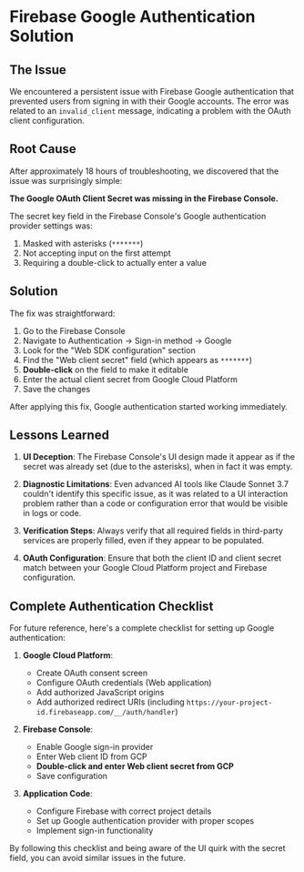 # Firebase Google Authentication Solution

## The Issue

We encountered a persistent issue with Firebase Google authentication that prevented users from signing in with their Google accounts. The error was related to an `invalid_client` message, indicating a problem with the OAuth client configuration.

## Root Cause

After approximately 18 hours of troubleshooting, we discovered that the issue was surprisingly simple:

**The Google OAuth Client Secret was missing in the Firebase Console.**

The secret key field in the Firebase Console's Google authentication provider settings was:
1. Masked with asterisks (`*******`)
2. Not accepting input on the first attempt
3. Requiring a double-click to actually enter a value

## Solution

The fix was straightforward:

1. Go to the Firebase Console
2. Navigate to Authentication → Sign-in method → Google
3. Look for the "Web SDK configuration" section
4. Find the "Web client secret" field (which appears as `*******`)
5. **Double-click** on the field to make it editable
6. Enter the actual client secret from Google Cloud Platform
7. Save the changes

After applying this fix, Google authentication started working immediately.

## Lessons Learned

1. **UI Deception**: The Firebase Console's UI design made it appear as if the secret was already set (due to the asterisks), when in fact it was empty.

2. **Diagnostic Limitations**: Even advanced AI tools like Claude Sonnet 3.7 couldn't identify this specific issue, as it was related to a UI interaction problem rather than a code or configuration error that would be visible in logs or code.

3. **Verification Steps**: Always verify that all required fields in third-party services are properly filled, even if they appear to be populated.

4. **OAuth Configuration**: Ensure that both the client ID and client secret match between your Google Cloud Platform project and Firebase configuration.

## Complete Authentication Checklist

For future reference, here's a complete checklist for setting up Google authentication:

1. **Google Cloud Platform**:
   - Create OAuth consent screen
   - Configure OAuth credentials (Web application)
   - Add authorized JavaScript origins
   - Add authorized redirect URIs (including `https://your-project-id.firebaseapp.com/__/auth/handler`)

2. **Firebase Console**:
   - Enable Google sign-in provider
   - Enter Web client ID from GCP
   - **Double-click and enter Web client secret from GCP**
   - Save configuration

3. **Application Code**:
   - Configure Firebase with correct project details
   - Set up Google authentication provider with proper scopes
   - Implement sign-in functionality

By following this checklist and being aware of the UI quirk with the secret field, you can avoid similar issues in the future. 